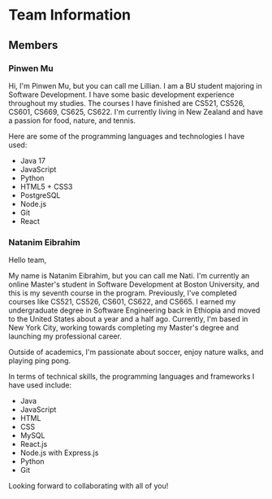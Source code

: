 # Team Information

## Members

### Pinwen Mu
Hi, I'm Pinwen Mu, but you can call me Lillian. I am a BU student majoring in Software Development. I have some basic development experience throughout my studies. The courses I have finished are CS521, CS526, CS601, CS669, CS625, CS622. I'm currently living in New Zealand and have a passion for food, nature, and tennis. 

Here are some of the programming languages and technologies I have used:

- Java 17
- JavaScript
- Python
- HTML5 + CSS3
- PostgreSQL
- Node.js
- Git
- React

### Natanim Eibrahim
Hello team,

My name is Natanim Eibrahim, but you can call me Nati. I'm currently an online Master's student in Software Development at Boston University, and this is my seventh course in the program. Previously, I've completed courses like CS521, CS526, CS601, CS622, and CS665. I earned my undergraduate degree in Software Engineering back in Ethiopia and moved to the United States about a year and a half ago. Currently, I'm based in New York City, working towards completing my Master's degree and launching my professional career.

Outside of academics, I'm passionate about soccer, enjoy nature walks, and playing ping pong.

In terms of technical skills, the programming languages and frameworks I have used include:

- Java
- JavaScript
- HTML
- CSS
- MySQL
- React.js
- Node.js with Express.js
- Python
- Git

Looking forward to collaborating with all of you!






